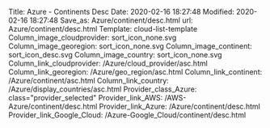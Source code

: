 Title: Azure - Continents Desc
Date: 2020-02-16 18:27:48
Modified: 2020-02-16 18:27:48
Save_as: Azure/continent/desc.html
url: Azure/continent/desc.html
Template: cloud-list-template
Column_image_cloudprovider: sort_icon_none.svg
Column_image_georegion: sort_icon_none.svg
Column_image_continent: sort_icon_desc.svg
Column_image_country: sort_icon_none.svg
Column_link_cloudprovider: /Azure/cloud_provider/asc.html
Column_link_georegion: /Azure/geo_region/asc.html
Column_link_continent: /Azure/continent/asc.html
Column_link_country: /Azure/display_countries/asc.html
Provider_class_Azure: class="provider_selected"
Provider_link_AWS: /AWS-Azure/continent/desc.html
Provider_link_Azure: /Azure/continent/desc.html
Provider_link_Google_Cloud: /Azure-Google_Cloud/continent/desc.html